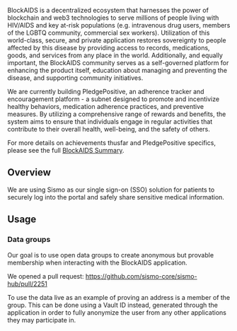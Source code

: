 BlockAIDS is a decentralized ecosystem that harnesses the power of blockchain and web3 technologies to serve millions of people living with HIV/AIDS and key at-risk populations (e.g. intravenous drug users, members of the LGBTQ community, commercial sex workers). Utilization of this world-class, secure, and private application restores sovereignty to people affected by this disease by providing access to records, medications, goods, and services from any place in the world. Additionally, and equally important, the BlockAIDS community serves as a self-governed platform for enhancing the product itself, education about managing and preventing the disease, and supporting community initiatives.

We are currently building PledgePositive, an adherence tracker and encouragement platform - a subnet designed to promote and incentivize healthy behaviors, medication adherence practices, and preventive measures. By utilizing a comprehensive range of rewards and benefits, the system aims to ensure that individuals engage in regular activities that contribute to their overall health, well-being, and the safety of others.

For more details on achievements thusfar and PledgePositive specifics, please see the full [BlockAIDS Summary](../README.md).


## Overview

We are using Sismo as our single sign-on (SSO) solution for patients to securely log into the portal and safely share sensitive medical information.


## Usage

### Data groups

Our goal is to use open data groups to create anonymous but provable membership when interacting with the BlockAIDS application.

We opened a pull request: https://github.com/sismo-core/sismo-hub/pull/2251

To use the data live as an example of proving an address is a member of the group. This can be done using a Vault ID instead, generated through the application in order to fully anonymize the user from any other applications they may participate in.